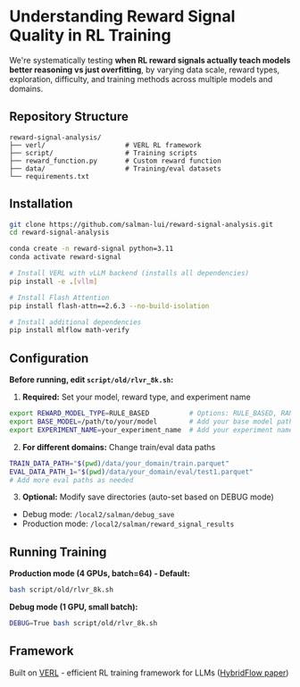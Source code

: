 # Understanding Reward Signal Quality in RL Training

We're systematically testing **when RL reward signals actually teach models better reasoning vs just overfitting**, by varying data scale, reward types, exploration, difficulty, and training methods across multiple models and domains.

## Repository Structure

```
reward-signal-analysis/
├── verl/                    # VERL RL framework
├── script/                  # Training scripts
├── reward_function.py       # Custom reward function
├── data/                    # Training/eval datasets
└── requirements.txt
```

## Installation

```bash
git clone https://github.com/salman-lui/reward-signal-analysis.git
cd reward-signal-analysis

conda create -n reward-signal python=3.11
conda activate reward-signal

# Install VERL with vLLM backend (installs all dependencies)
pip install -e .[vllm]

# Install Flash Attention
pip install flash-attn==2.6.3 --no-build-isolation

# Install additional dependencies
pip install mlflow math-verify
```

## Configuration

**Before running, edit `script/old/rlvr_8k.sh`:**

1. **Required:** Set your model, reward type, and experiment name
```bash
export REWARD_MODEL_TYPE=RULE_BASED          # Options: RULE_BASED, RANDOM_REWARD
export BASE_MODEL=/path/to/your/model        # Add your base model path
export EXPERIMENT_NAME=your_experiment_name  # Add your experiment name
```

2. **For different domains:** Change train/eval data paths
```bash
TRAIN_DATA_PATH="$(pwd)/data/your_domain/train.parquet"
EVAL_DATA_PATH_1="$(pwd)/data/your_domain/eval/test1.parquet"
# Add more eval paths as needed
```

3. **Optional:** Modify save directories (auto-set based on DEBUG mode)
- Debug mode: `/local2/salman/debug_save`
- Production mode: `/local2/salman/reward_signal_results`

## Running Training

**Production mode (4 GPUs, batch=64) - Default:**
```bash
bash script/old/rlvr_8k.sh
```

**Debug mode (1 GPU, small batch):**
```bash
DEBUG=True bash script/old/rlvr_8k.sh
```

## Framework

Built on [VERL](https://github.com/volcengine/verl) - efficient RL training framework for LLMs ([HybridFlow paper](https://arxiv.org/abs/2409.19256v2))